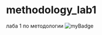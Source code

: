 # methodology_lab1

лаба 1 по методологии
![myBadge](https://shields.microej.com/codeclimate/maintainability/BelugaChan/task1)
